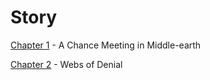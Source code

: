 # Story

[Chapter 1](chapter001.md) - A Chance Meeting in Middle-earth

[Chapter 2](chapter002.md) - Webs of Denial
